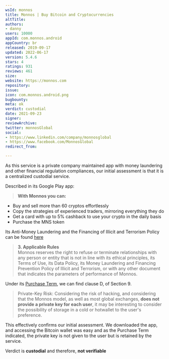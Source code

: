 ```yaml
---
wsId: monnos
title: Monnos | Buy Bitcoin and Cryptocurrencies
altTitle: 
authors:
- danny
users: 10000
appId: com.monnos.android
appCountry: br
released: 2019-09-17
updated: 2022-06-17
version: 5.4.6
stars: 4
ratings: 931
reviews: 461
size: 
website: https://monnos.com
repository: 
issue: 
icon: com.monnos.android.png
bugbounty: 
meta: ok
verdict: custodial
date: 2021-09-23
signer: 
reviewArchive: 
twitter: monnosGlobal
social:
- https://www.linkedin.com/company/monnosglobal
- https://www.facebook.com/MonnosGlobal
redirect_from: 

---
```


As this service is a private company maintained app with money laundering and other financial regulation compliances, our initial assessment is that it is a centralized custodial service. 

Described in its Google Play app:

> **With Monnos you can:**
- Buy and sell more than 60 cryptos effortlessly
- Copy the strategies of experienced traders, mirroring everything they do
- Get a card with up to 5% cashback to use your crypto in the daily basis
- Purchase the MNS token

Its Anti-Money Laundering and the Financing of Illicit and Terrorism Policy can be found [here](https://monnos.com/br/legal/#pld-ft)

> **3. Applicable Rules**<br>
Monnos reserves the right to refuse or terminate relationships with any person or entity that is not in line with its ethical principles, its Terms of Use, its Data Policy, its Money Laundering and Financing Prevention Policy of Illicit and Terrorism, or with any other document that indicates the parameters of performance of Monnos.

Under its [Purchase Term](https://monnos.com/br/legal/#termo-de-compra), we can find clause D, of Section 9.

>Private-Key Risk: Considering the risk of hacking, and considering that the Monnos model, as well as most global exchanges, **does not provide a private key for each user**, it may be interesting to consider the possibility of storage in a cold or hotwallet to the user's preference.

This effectively confirms our initial assessment. We downloaded the app, and accessing the Bitcoin wallet was easy and as the Purchase Term indicated, the private key is not given to the user but is retained by the service. 

Verdict is **custodial** and therefore, **not verifiable**